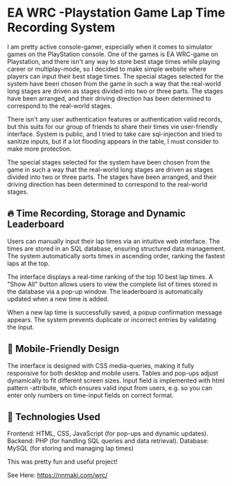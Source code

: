 # EA WRC -Playstation Game Lap Time Recording System
I am pretty active console-gamer, especially when it comes to simulator games on the PlayStation console. One of the games is EA WRC-game on Playstation, and there isn't any way to store best stage times while playing career or multiplay-mode, so I decided to make simple website where players can input their best stage times. The special stages selected for the system have been chosen from the game in such a way that the real-world long stages are driven as stages divided into two or three parts. The stages have been arranged, and their driving direction has been determined to correspond to the real-world stages.

There isn't any user authentication features or authentication valid records, but this suits for our group of friends to share their times vie user-friendly interface. System is public, and I tried to take care sql-injection and tried to sanitize inputs, but if a lot flooding appears in the table, I must consider to make more protection.

The special stages selected for the system have been chosen from the game in such a way that the real-world long stages are driven as stages divided into two or three parts. The stages have been arranged, and their driving direction has been determined to correspond to the real-world stages.

## 🔥 Time Recording, Storage and Dynamic Leaderboard
Users can manually input their lap times via an intuitive web interface. The times are stored in an SQL database, ensuring structured data management. The system automatically sorts times in ascending order, ranking the fastest laps at the top.

The interface displays a real-time ranking of the top 10 best lap times. A "Show All" button allows users to view the complete list of times stored in the database via a pop-up window. The leaderboard is automatically updated when a new time is added.

When a new lap time is successfully saved, a popup confirmation message appears. The system prevents duplicate or incorrect entries by validating the input.

## 📱 Mobile-Friendly Design
The interface is designed with CSS media-queries, making it fully responsive for both desktop and mobile users. Tables and pop-ups adjust dynamically to fit different screen sizes. Input field is implemented with html pattern -attribute, which ensures valid input from users, e.g. so you can enter only numbers on time-input fields on correct format.

## 🔧 Technologies Used
Frontend: HTML, CSS, JavaScript (for pop-ups and dynamic updates). Backend: PHP (for handling SQL queries and data retrieval). Database: MySQL (for storing and managing lap times)

This was pretty fun and useful project! 

See Here: https://nnmaki.com/wrc/
